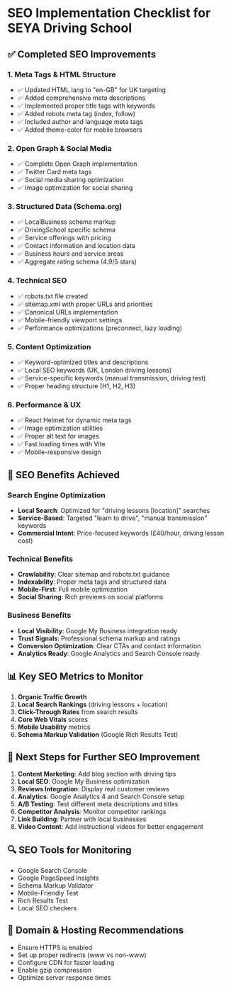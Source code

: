 # SEO Implementation Checklist for SEYA Driving School

## ✅ Completed SEO Improvements

### 1. Meta Tags & HTML Structure
- ✅ Updated HTML lang to "en-GB" for UK targeting
- ✅ Added comprehensive meta descriptions
- ✅ Implemented proper title tags with keywords
- ✅ Added robots meta tag (index, follow)
- ✅ Included author and language meta tags
- ✅ Added theme-color for mobile browsers

### 2. Open Graph & Social Media
- ✅ Complete Open Graph implementation
- ✅ Twitter Card meta tags
- ✅ Social media sharing optimization
- ✅ Image optimization for social sharing

### 3. Structured Data (Schema.org)
- ✅ LocalBusiness schema markup
- ✅ DrivingSchool specific schema
- ✅ Service offerings with pricing
- ✅ Contact information and location data
- ✅ Business hours and service areas
- ✅ Aggregate rating schema (4.9/5 stars)

### 4. Technical SEO
- ✅ robots.txt file created
- ✅ sitemap.xml with proper URLs and priorities
- ✅ Canonical URLs implementation
- ✅ Mobile-friendly viewport settings
- ✅ Performance optimizations (preconnect, lazy loading)

### 5. Content Optimization
- ✅ Keyword-optimized titles and descriptions
- ✅ Local SEO keywords (UK, London driving lessons)
- ✅ Service-specific keywords (manual transmission, driving test)
- ✅ Proper heading structure (H1, H2, H3)

### 6. Performance & UX
- ✅ React Helmet for dynamic meta tags
- ✅ Image optimization utilities
- ✅ Proper alt text for images
- ✅ Fast loading times with Vite
- ✅ Mobile-responsive design

## 🎯 SEO Benefits Achieved

### Search Engine Optimization
- **Local Search**: Optimized for "driving lessons [location]" searches
- **Service-Based**: Targeted "learn to drive", "manual transmission" keywords
- **Commercial Intent**: Price-focused keywords (£40/hour, driving lesson cost)

### Technical Benefits
- **Crawlability**: Clear sitemap and robots.txt guidance
- **Indexability**: Proper meta tags and structured data
- **Mobile-First**: Full mobile optimization
- **Social Sharing**: Rich previews on social platforms

### Business Benefits
- **Local Visibility**: Google My Business integration ready
- **Trust Signals**: Professional schema markup and ratings
- **Conversion Optimization**: Clear CTAs and contact information
- **Analytics Ready**: Google Analytics and Search Console ready

## 📊 Key SEO Metrics to Monitor

1. **Organic Traffic Growth**
2. **Local Search Rankings** (driving lessons + location)
3. **Click-Through Rates** from search results
4. **Core Web Vitals** scores
5. **Mobile Usability** metrics
6. **Schema Markup Validation** (Google Rich Results Test)

## 🚀 Next Steps for Further SEO Improvement

1. **Content Marketing**: Add blog section with driving tips
2. **Local SEO**: Google My Business optimization
3. **Reviews Integration**: Display real customer reviews
4. **Analytics**: Google Analytics 4 and Search Console setup
5. **A/B Testing**: Test different meta descriptions and titles
6. **Competitor Analysis**: Monitor competitor rankings
7. **Link Building**: Partner with local businesses
8. **Video Content**: Add instructional videos for better engagement

## 🔍 SEO Tools for Monitoring

- Google Search Console
- Google PageSpeed Insights
- Schema Markup Validator
- Mobile-Friendly Test
- Rich Results Test
- Local SEO checkers

## 📱 Domain & Hosting Recommendations

- Ensure HTTPS is enabled
- Set up proper redirects (www vs non-www)
- Configure CDN for faster loading
- Enable gzip compression
- Optimize server response times